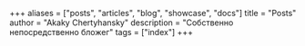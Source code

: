 +++
aliases = ["posts", "articles", "blog", "showcase", "docs"]
title = "Posts"
author = "Akaky Chertyhansky"
description = "Собственно непосредственно бложег"
tags = ["index"]
+++

